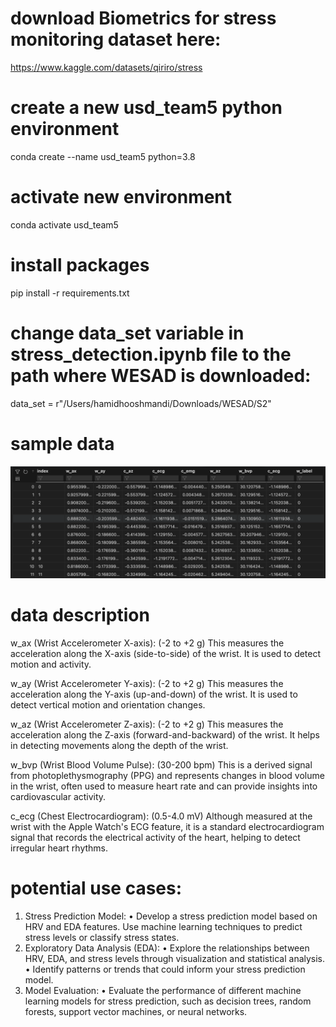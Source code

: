 # download Biometrics for stress monitoring dataset here:
https://www.kaggle.com/datasets/qiriro/stress

# create a new usd_team5 python environment
conda create --name usd_team5 python=3.8

# activate new environment
conda activate usd_team5

# install packages
pip install -r requirements.txt

# change data_set variable in stress_detection.ipynb file to the path where WESAD is downloaded:
data_set = r"/Users/hamidhooshmandi/Downloads/WESAD/S2"


# sample data
![alt text](image.png)

# data description 
w_ax (Wrist Accelerometer X-axis): (-2 to +2 g) This measures the acceleration along the X-axis (side-to-side) of the wrist. It is used to detect motion and activity.

w_ay (Wrist Accelerometer Y-axis): (-2 to +2 g) This measures the acceleration along the Y-axis (up-and-down) of the wrist. It is used to detect vertical motion and orientation changes.

w_az (Wrist Accelerometer Z-axis): (-2 to +2 g) This measures the acceleration along the Z-axis (forward-and-backward) of the wrist. It helps in detecting movements along the depth of the wrist.

w_bvp (Wrist Blood Volume Pulse): (30-200 bpm) This is a derived signal from photoplethysmography (PPG) and represents changes in blood volume in the wrist, often used to measure heart rate and can provide insights into cardiovascular activity.

c_ecg (Chest Electrocardiogram): (0.5-4.0 mV) Although measured at the wrist with the Apple Watch's ECG feature, it is a standard electrocardiogram signal that records the electrical activity of the heart, helping to detect irregular heart rhythms.

# potential use cases:
1. Stress Prediction Model:
    • Develop a stress prediction model based on HRV and EDA features. Use machine learning techniques to predict stress levels or classify stress states.
2. Exploratory Data Analysis (EDA):
    • Explore the relationships between HRV, EDA, and stress levels through visualization and statistical analysis.
    • Identify patterns or trends that could inform your stress prediction model.
3. Model Evaluation:
    • Evaluate the performance of different machine learning models for stress prediction, such as decision trees, random forests, support vector machines, or neural networks.
